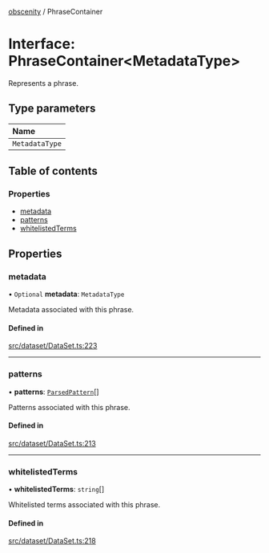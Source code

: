 [obscenity](../README.md) / PhraseContainer

# Interface: PhraseContainer<MetadataType\>

Represents a phrase.

## Type parameters

| Name |
| :------ |
| `MetadataType` |

## Table of contents

### Properties

- [metadata](PhraseContainer.md#metadata)
- [patterns](PhraseContainer.md#patterns)
- [whitelistedTerms](PhraseContainer.md#whitelistedterms)

## Properties

### metadata

• `Optional` **metadata**: `MetadataType`

Metadata associated with this phrase.

#### Defined in

[src/dataset/DataSet.ts:223](https://github.com/jo3-l/obscenity/blob/9aba3bc/src/dataset/DataSet.ts#L223)

___

### patterns

• **patterns**: [`ParsedPattern`](ParsedPattern.md)[]

Patterns associated with this phrase.

#### Defined in

[src/dataset/DataSet.ts:213](https://github.com/jo3-l/obscenity/blob/9aba3bc/src/dataset/DataSet.ts#L213)

___

### whitelistedTerms

• **whitelistedTerms**: `string`[]

Whitelisted terms associated with this phrase.

#### Defined in

[src/dataset/DataSet.ts:218](https://github.com/jo3-l/obscenity/blob/9aba3bc/src/dataset/DataSet.ts#L218)
